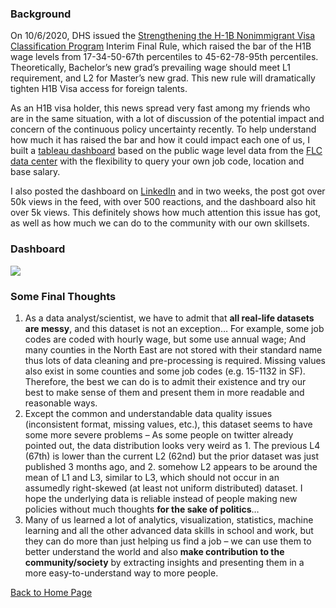 ### Background

On 10/6/2020, DHS issued the [Strengthening the H-1B Nonimmigrant Visa Classification Program]( https://www.federalregister.gov/documents/2020/10/08/2020-22347/strengthening-the-h-1b-nonimmigrant-visa-classification-program) Interim Final Rule, which raised the bar of the H1B wage levels from 17-34-50-67th percentiles to 45-62-78-95th percentiles. Theoretically, Bachelor’s new grad’s prevailing wage should meet L1 requirement, and L2 for Master’s new grad. This new rule will dramatically tighten H1B Visa access for foreign talents. 
  
As an H1B visa holder, this news spread very fast among my friends who are in the same situation, with a lot of discussion of the potential impact and concern of the continuous policy uncertainty recently. To help understand how much it has raised the bar and how it could impact each one of us, I built a [tableau dashboard](https://public.tableau.com/profile/yu.dong#!/vizhome/FDLCWageDataViz/FLCWageData) based on the public wage level data from the [FLC data center](https://www.flcdatacenter.com/Download.aspx) with the flexibility to query your own job code, location and base salary.
  
I also posted the dashboard on [LinkedIn](https://www.linkedin.com/posts/yudong1994_h1bvisa-activity-6720134269953564672-J-eu) and in two weeks, the post got over 50k views in the feed, with over 500 reactions, and the dashboard also hit over 5k views. This definitely shows how much attention this issue has got, as well as how much we can do to the community with our own skillsets.

### Dashboard

<div class='tableauPlaceholder' id='viz1604277353538' style='position: relative'>
<noscript><a href='#'>
  <img alt=' ' src='https:&#47;&#47;public.tableau.com&#47;static&#47;images&#47;FD&#47;FDLCWageDataViz&#47;FLCWageData&#47;1_rss.png' style='border: none' />
</a></noscript>
<object class='tableauViz'  style='display:none;'>
  <param name='host_url' value='https%3A%2F%2Fpublic.tableau.com%2F' /> 
  <param name='embed_code_version' value='3' />
  <param name='site_root' value='' />
  <param name='name' value='FDLCWageDataViz&#47;FLCWageData' />
  <param name='tabs' value='no' />
  <param name='toolbar' value='yes' />
  <param name='static_image' value='https:&#47;&#47;public.tableau.com&#47;static&#47;images&#47;FD&#47;FDLCWageDataViz&#47;FLCWageData&#47;1.png' />
  <param name='animate_transition' value='yes' />
  <param name='display_static_image' value='yes' />
  <param name='display_spinner' value='yes' />
  <param name='display_overlay' value='yes' />
  <param name='display_count' value='yes' />
  <param name='language' value='en' /></object></div>   
<script type='text/javascript'>          
  var divElement = document.getElementById('viz1604277353538');        
  var vizElement = divElement.getElementsByTagName('object')[0];   
  if ( divElement.offsetWidth > 800 ) { vizElement.style.width='1000px';vizElement.style.height='1227px';} else if ( divElement.offsetWidth > 500 ) { vizElement.style.width='1000px';vizElement.style.height='1227px';} else { vizElement.style.width='100%';vizElement.style.height='2377px';}              
  var scriptElement = document.createElement('script');                 
  scriptElement.src = 'https://public.tableau.com/javascripts/api/viz_v1.js';      
  vizElement.parentNode.insertBefore(scriptElement, vizElement);             
</script>

### Some Final Thoughts
1. As a data analyst/scientist, we have to admit that **all real-life datasets are messy**, and this dataset is not an exception… For example, some job codes are coded with hourly wage, but some use annual wage; And many counties in the North East are not stored with their standard name thus lots of data cleaning and pre-processing is required. Missing values also exist in some counties and some job codes (e.g. 15-1132 in SF). Therefore, the best we can do is to admit their existence and try our best to make sense of them and present them in more readable and reasonable ways.
2. Except the common and understandable data quality issues (inconsistent format, missing values, etc.), this dataset seems to have some more severe problems – As some people on twitter already pointed out, the data distribution looks very weird as 1. The previous L4 (67th) is lower than the current L2 (62nd) but the prior dataset was just published 3 months ago, and 2. somehow L2 appears to be around the mean of L1 and L3, similar to L3, which should not occur in an assumedly right-skewed (at least not uniform distributed) dataset. I hope the underlying data is reliable instead of people making new policies without much thoughts **for the sake of politics**…
3. Many of us learned a lot of analytics, visualization, statistics, machine learning and all the other advanced data skills in school and work, but they can do more than just helping us find a job – we can use them to better understand the world and also **make contribution to the community/society** by extracting insights and presenting them in a more easy-to-understand way to more people.


[Back to Home Page](https://yudong-94.github.io/personal-website/)
